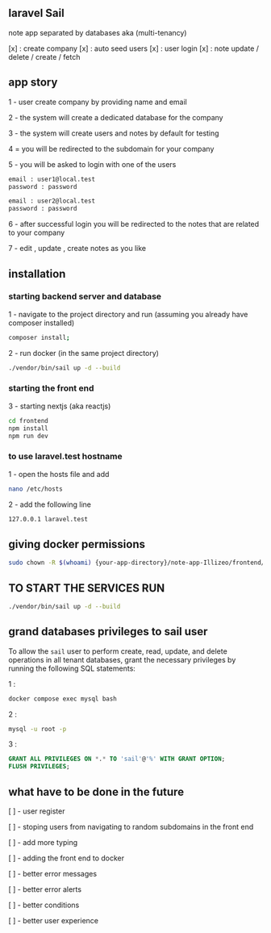 ## laravel Sail 
note app separated  by databases aka (multi-tenancy)

[x] : create company
[x] : auto seed users
[x] : user login
[x] : note update / delete / create / fetch 

## app story 

1 - user create company by providing name and email

2 - the system will create a dedicated database for the company

3 - the system will create users and notes by default for testing

4 = you will be redirected to the subdomain for your company

5 - you will be asked to login with one of the users 

```bash
email : user1@local.test
password : password

email : user2@local.test
password : password
```
6 - after successful login you will be redirected to the notes that are related to your company

7 - edit , update , create notes as you like 

## installation 

### starting backend server and database 

1 - navigate to the project directory and run  (assuming you already have composer installed)
```bash
composer install;
```

2 - run docker (in the same project directory)

```bash
./vendor/bin/sail up -d --build
```
### starting the front end 
3 -  starting nextjs (aka reactjs)

```bash
cd frontend
npm install
npm run dev
```

### to use laravel.test hostname 
1 - open  the hosts file and add 
```bash 
nano /etc/hosts
```
2 - add the following line
```bash 
127.0.0.1 laravel.test
```

## giving docker permissions
```bash
sudo chown -R $(whoami) {your-app-directory}/note-app-Illizeo/frontend/app 
```

## TO START THE SERVICES RUN 
```bash
./vendor/bin/sail up -d --build
```

## grand databases privileges to sail user 
To allow the `sail` user to perform create, read, update, and delete operations in all tenant databases, grant the necessary privileges by running the following SQL statements:

1 :
```bash
docker compose exec mysql bash
```

2 :
```bash
mysql -u root -p
```

3 :
```sql
GRANT ALL PRIVILEGES ON *.* TO 'sail'@'%' WITH GRANT OPTION;
FLUSH PRIVILEGES;
```

## what have to be done in the future

[ ] - user register

[ ] - stoping users from navigating to random subdomains in the front end 

[ ] - add more typing 

[ ] - adding the front end to docker 

[ ] - better error messages

[ ] - better error alerts

[ ] - better conditions

[ ] - better user experience